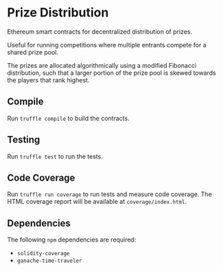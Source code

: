# Prize Distribution
Ethereum smart contracts for decentralized distribution of prizes.

Useful for running competitions where multiple entrants compete for a shared prize pool.

The prizes are allocated algorithmically using a modified Fibonacci distribution, such that a larger portion of the prize pool is skewed towards the players that rank highest.

## Compile

Run `truffle compile` to build the contracts.

## Testing

Run `truffle test` to run the tests.

## Code Coverage

Run `truffle run coverage` to run tests and measure code coverage. The HTML coverage report will be available at `coverage/index.html`.

## Dependencies

The following `npm` dependencies are required:

* `solidity-coverage`
* `ganache-time-traveler`
